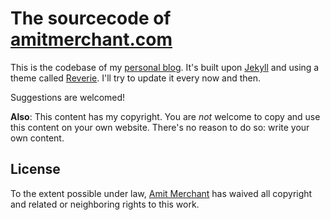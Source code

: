 The sourcecode of [amitmerchant.com](https://www.amitmerchant.com)
==========================

This is the codebase of my [personal blog](https://www.amitmerchant.com). It's built upon [Jekyll](https://jekyllrb.com/) and using a theme called [Reverie](https://github.com/amitmerchant1990/reverie). I'll try to update it every now and then.

Suggestions are welcomed!

**Also**: This content has my copyright. You are _not_ welcome to copy and use this content on your own website. There's no reason to do so: write your own content.

## License

To the extent possible under law, [Amit Merchant](https://www.amitmerchant.com) has waived all copyright and related or neighboring rights to this work.
